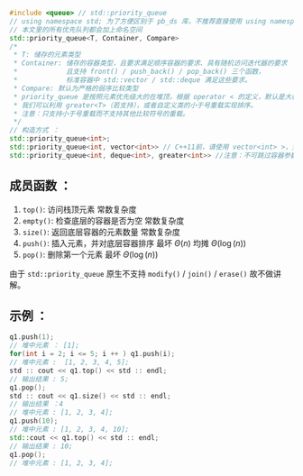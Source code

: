 ```cpp
#include <queue> // std::priority_queue
// using namespace std; 为了方便区别于 pb_ds 库，不推荐直接使用 using namespace std;
// 本文里的所有优先队列都会加上命名空间
std::priority_queue<T, Container, Compare>
/*
 * T: 储存的元素类型
 * Container: 储存的容器类型，且要求满足顺序容器的要求、具有随机访问迭代器的要求
 *            且支持 front() / push_back() / pop_back() 三个函数，
 *            标准容器中 std::vector / std::deque 满足这些要求。
 * Compare: 默认为严格的弱序比较类型
 * priority_queue 是按照元素优先级大的在堆顶，根据 operator < 的定义，默认是大根堆，
 * 我们可以利用 greater<T>（若支持），或者自定义类的小于号重载实现排序。
 * 注意：只支持小于号重载而不支持其他比较符号的重载。
 */
// 构造方式 ：
std::priority_queue<int>;
std::priority_queue<int, vector<int>> // C++11前，请使用 vector<int> >，空格不可省略
std::priority_queue<int, deque<int>, greater<int>> //注意：不可跳过容器参数直接传入比较类
```

## 成员函数 ：

1. `top()`: 访问栈顶元素 常数复杂度
2. `empty()`: 检查底层的容器是否为空 常数复杂度
3. `size()`: 返回底层容器的元素数量 常数复杂度
4. `push()`: 插入元素，并对底层容器排序 最坏 $\Theta(n)$ 均摊 $\Theta(\log(n))$
5. `pop()`: 删除第一个元素 最坏 $\Theta(\log(n))$

由于 `std::priority_queue` 原生不支持 `modify()` / `join()` / `erase()` 故不做讲解。

## 示例 ：

```cpp
q1.push(1);
// 堆中元素 ： [1];
for(int i = 2; i <= 5; i ++ ) q1.push(i);
// 堆中元素 :  [1, 2, 3, 4, 5];
std :: cout << q1.top() << std :: endl;
// 输出结果 : 5;
q1.pop();
std :: cout << q1.size() << std :: endl;
// 输出结果 ：4
// 堆中元素 : [1, 2, 3, 4];
q1.push(10);
// 堆中元素 : [1, 2, 3, 4, 10];
std::cout << q1.top() << std :: endl;
// 输出结果 : 10;
q1.pop();
// 堆中元素 : [1, 2, 3, 4];
```
